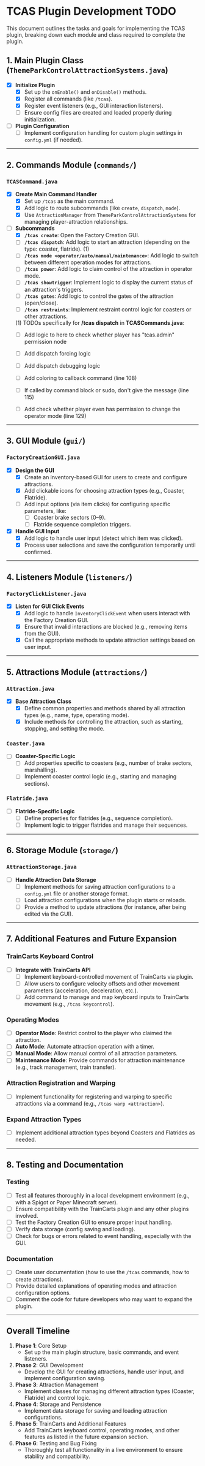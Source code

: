 # TCAS Plugin Development TODO

This document outlines the tasks and goals for implementing the TCAS plugin, breaking down each module and class required to complete the plugin.

## 1. **Main Plugin Class (`ThemeParkControlAttractionSystems.java`)**
- [x] **Initialize Plugin**
    - [x] Set up the `onEnable()` and `onDisable()` methods.
    - [x] Register all commands (like `/tcas`).
    - [x] Register event listeners (e.g., GUI interaction listeners).
    - [ ] Ensure config files are created and loaded properly during initialization.
- [ ] **Plugin Configuration**
    - [ ] Implement configuration handling for custom plugin settings in `config.yml` (if needed).

---

## 2. **Commands Module (`commands/`)**

### **`TCASCommand.java`**
- [x] **Create Main Command Handler**
    - [x] Set up `/tcas` as the main command.
    - [x] Add logic to route subcommands (like `create`, `dispatch`, `mode`).
    - [x] Use `AttractionManager` from `ThemeParkControlAttractionSystems` for managing player-attraction relationships.
- [ ] **Subcommands**
    - [x] **`/tcas create`**: Open the Factory Creation GUI.
    - [ ] **`/tcas dispatch`**: Add logic to start an attraction (depending on the type: coaster, flatride). (1)
    - [ ] **`/tcas mode <operator/auto/manual/maintenance>`**: Add logic to switch between different operation modes for attractions.
    - [ ] **`/tcas power`**: Add logic to claim control of the attraction in operator mode.
    - [ ] **`/tcas showtrigger`**: Implement logic to display the current status of an attraction's triggers.
    - [ ] **`/tcas gates`**: Add logic to control the gates of the attraction (open/close).
    - [ ] **`/tcas restraints`**: Implement restraint control logic for coasters or other attractions.

    (1) TODOs specifically for **/tcas dispatch** in **TCASCommands.java**:
    - [ ] Add logic to here to check whether player has "tcas.admin" permission node
    - [ ] Add dispatch forcing logic
    - [ ] Add dispatch debugging logic
    - [ ] Add coloring to callback command (line 108)
    - [ ] If called by command block or sudo, don't give the message (line 115)
    - [ ] Add check whether player even has permission to change the operator mode (line 129)
    

---

## 3. **GUI Module (`gui/`)**

### **`FactoryCreationGUI.java`**
- [x] **Design the GUI**
    - [x] Create an inventory-based GUI for users to create and configure attractions.
    - [x] Add clickable icons for choosing attraction types (e.g., Coaster, Flatride).
    - [ ] Add input options (via item clicks) for configuring specific parameters, like:
        - [ ] Coaster brake sectors (0–9).
        - [ ] Flatride sequence completion triggers.
- [x] **Handle GUI Input**
    - [x] Add logic to handle user input (detect which item was clicked).
    - [x] Process user selections and save the configuration temporarily until confirmed.

---

## 4. **Listeners Module (`listeners/`)**

### **`FactoryClickListener.java`**
- [x] **Listen for GUI Click Events**
    - [x] Add logic to handle `InventoryClickEvent` when users interact with the Factory Creation GUI.
    - [x] Ensure that invalid interactions are blocked (e.g., removing items from the GUI).
    - [x] Call the appropriate methods to update attraction settings based on user input.

---

## 5. **Attractions Module (`attractions/`)**

### **`Attraction.java`**
- [x] **Base Attraction Class**
    - [x] Define common properties and methods shared by all attraction types (e.g., name, type, operating mode).
    - [x] Include methods for controlling the attraction, such as starting, stopping, and setting the mode.

### **`Coaster.java`**
- [ ] **Coaster-Specific Logic**
    - [ ] Add properties specific to coasters (e.g., number of brake sectors, marshalling).
    - [ ] Implement coaster control logic (e.g., starting and managing sections).

### **`Flatride.java`**
- [ ] **Flatride-Specific Logic**
    - [ ] Define properties for flatrides (e.g., sequence completion).
    - [ ] Implement logic to trigger flatrides and manage their sequences.

---

## 6. **Storage Module (`storage/`)**

### **`AttractionStorage.java`**
- [ ] **Handle Attraction Data Storage**
    - [ ] Implement methods for saving attraction configurations to a `config.yml` file or another storage format.
    - [ ] Load attraction configurations when the plugin starts or reloads.
    - [ ] Provide a method to update attractions (for instance, after being edited via the GUI).

---

## 7. **Additional Features and Future Expansion**

### **TrainCarts Keyboard Control**
- [ ] **Integrate with TrainCarts API**
    - [ ] Implement keyboard-controlled movement of TrainCarts via plugin.
    - [ ] Allow users to configure velocity offsets and other movement parameters (acceleration, deceleration, etc.).
    - [ ] Add command to manage and map keyboard inputs to TrainCarts movement (e.g., `/tcas keycontrol`).

### **Operating Modes**
- [ ] **Operator Mode**: Restrict control to the player who claimed the attraction.
- [ ] **Auto Mode**: Automate attraction operation with a timer.
- [ ] **Manual Mode**: Allow manual control of all attraction parameters.
- [ ] **Maintenance Mode**: Provide commands for attraction maintenance (e.g., track management, train transfer).

### **Attraction Registration and Warping**
- [ ] Implement functionality for registering and warping to specific attractions via a command (e.g., `/tcas warp <attraction>`).

### **Expand Attraction Types**
- [ ] Implement additional attraction types beyond Coasters and Flatrides as needed.

---

## 8. **Testing and Documentation**

### **Testing**
- [ ] Test all features thoroughly in a local development environment (e.g., with a Spigot or Paper Minecraft server).
- [ ] Ensure compatibility with the TrainCarts plugin and any other plugins involved.
- [ ] Test the Factory Creation GUI to ensure proper input handling.
- [ ] Verify data storage (config saving and loading).
- [ ] Check for bugs or errors related to event handling, especially with the GUI.

### **Documentation**
- [ ] Create user documentation (how to use the `/tcas` commands, how to create attractions).
- [ ] Provide detailed explanations of operating modes and attraction configuration options.
- [ ] Comment the code for future developers who may want to expand the plugin.

---

## Overall Timeline

1. **Phase 1**: Core Setup
    - Set up the main plugin structure, basic commands, and event listeners.
2. **Phase 2**: GUI Development
    - Develop the GUI for creating attractions, handle user input, and implement configuration saving.
3. **Phase 3**: Attraction Management
    - Implement classes for managing different attraction types (Coaster, Flatride) and control logic.
4. **Phase 4**: Storage and Persistence
    - Implement data storage for saving and loading attraction configurations.
5. **Phase 5**: TrainCarts and Additional Features
    - Add TrainCarts keyboard control, operating modes, and other features as listed in the future expansion section.
6. **Phase 6**: Testing and Bug Fixing
    - Thoroughly test all functionality in a live environment to ensure stability and compatibility.
